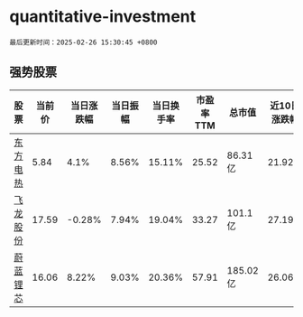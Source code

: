 # quantitative-investment

`最后更新时间：2025-02-26 15:30:45 +0800`

## 强势股票

|股票|当前价|当日涨跌幅|当日振幅|当日换手率|市盈率TTM|总市值|近10日涨跌幅|
|----|----|----|----|----|----|----|----|
|[东方电热](https://xueqiu.com/S/SZ300217)|5.84|4.1%|8.56%|15.11%|25.52|86.31亿|21.92%|
|[飞龙股份](https://xueqiu.com/S/SZ002536)|17.59|-0.28%|7.94%|19.04%|33.27|101.1亿|27.19%|
|[蔚蓝锂芯](https://xueqiu.com/S/SZ002245)|16.06|8.22%|9.03%|20.36%|57.91|185.02亿|26.06%|
